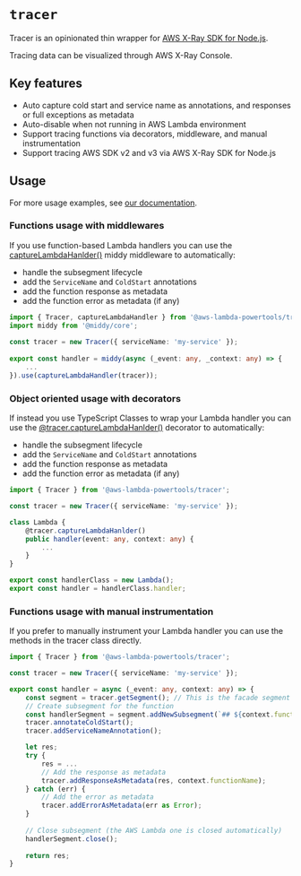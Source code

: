 # `tracer`

Tracer is an opinionated thin wrapper for [AWS X-Ray SDK for Node.js](https://github.com/aws/aws-xray-sdk-node).

Tracing data can be visualized through AWS X-Ray Console.

## Key features
* Auto capture cold start and service name as annotations, and responses or full exceptions as metadata
* Auto-disable when not running in AWS Lambda environment
* Support tracing functions via decorators, middleware, and manual instrumentation
* Support tracing AWS SDK v2 and v3 via AWS X-Ray SDK for Node.js

## Usage

For more usage examples, see [our documentation](https://awslabs.github.io/aws-lambda-powertools-typescript/latest/core/tracer/).

### Functions usage with middlewares

If you use function-based Lambda handlers you can use the [captureLambdaHanlder()](./_aws_lambda_powertools_tracer.Tracer.html) middy middleware to automatically:
* handle the subsegment lifecycle 
* add the `ServiceName` and `ColdStart` annotations
* add the function response as metadata
* add the function error as metadata (if any)
 
```typescript
import { Tracer, captureLambdaHandler } from '@aws-lambda-powertools/tracer';
import middy from '@middy/core';
 
const tracer = new Tracer({ serviceName: 'my-service' });
 
export const handler = middy(async (_event: any, _context: any) => {
    ...
}).use(captureLambdaHandler(tracer));
```

### Object oriented usage with decorators

If instead you use TypeScript Classes to wrap your Lambda handler you can use the [@tracer.captureLambdaHanlder()](./_aws_lambda_powertools_tracer.Tracer.html#captureLambdaHanlder) decorator to automatically:
* handle the subsegment lifecycle 
* add the `ServiceName` and `ColdStart` annotations
* add the function response as metadata
* add the function error as metadata (if any)

```typescript
import { Tracer } from '@aws-lambda-powertools/tracer';

const tracer = new Tracer({ serviceName: 'my-service' });

class Lambda {
    @tracer.captureLambdaHanlder()
    public handler(event: any, context: any) {
        ...
    }
}

export const handlerClass = new Lambda();
export const handler = handlerClass.handler; 
```

### Functions usage with manual instrumentation

If you prefer to manually instrument your Lambda handler you can use the methods in the tracer class directly.

```typescript
import { Tracer } from '@aws-lambda-powertools/tracer';

const tracer = new Tracer({ serviceName: 'my-service' });

export const handler = async (_event: any, context: any) => {
    const segment = tracer.getSegment(); // This is the facade segment (the one that is created by AWS Lambda)
    // Create subsegment for the function
    const handlerSegment = segment.addNewSubsegment(`## ${context.functionName}`);
    tracer.annotateColdStart();
    tracer.addServiceNameAnnotation();

    let res;
    try {
        res = ...
        // Add the response as metadata 
        tracer.addResponseAsMetadata(res, context.functionName);
    } catch (err) {
        // Add the error as metadata
        tracer.addErrorAsMetadata(err as Error);
    }
 
    // Close subsegment (the AWS Lambda one is closed automatically)
    handlerSegment.close();
 
    return res;
}
```